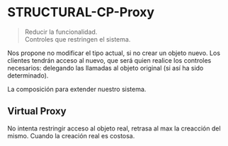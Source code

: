 # STRUCTURAL-CP-Proxy

> Reducir la funcionalidad. <br>
> Controles que restringen el sistema.

Nos propone no modificar el tipo actual, si no crear un objeto nuevo. 
Los clientes tendrán acceso al nuevo, que será quien realice los controles necesarios: delegando las llamadas al objeto original (si así ha sido determinado).

La composición para extender nuestro sistema.

## Virtual Proxy
No intenta restringir acceso al objeto real, retrasa al max la creacción del mismo.
Cuando la creación real es costosa.
